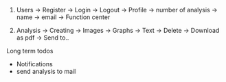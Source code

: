1. Users
    -> Register
    -> Login
    -> Logout
    -> Profile
        -> number of analysis
        -> name
        -> email
    -> Function center

2. Analysis
    -> Creating
        -> Images
        -> Graphs
        -> Text
    -> Delete
    -> Download as pdf
    -> Send to..

Long term todos
- Notifications
- send analysis to mail
